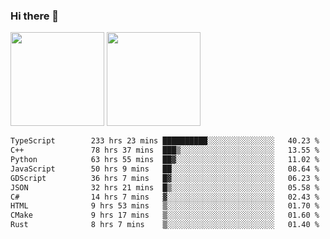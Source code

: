 ### Hi there 👋

<img height="150em" src="https://github-readme-stats.vercel.app/api?username=EddieDover&count_private=true&include_all_commits=true&show_icons=true&theme=dracula&hide_border=false&rank_icon=percentile"/>
<img height="150em" src="https://github-readme-stats.vercel.app/api/top-langs/?username=EddieDover&theme=dracula&hide_border=false&&layout=compact&langs_count=20" />

<!--START_SECTION:waka-->

```txt
TypeScript        233 hrs 23 mins ██████████░░░░░░░░░░░░░░░   40.23 %
C++               78 hrs 37 mins  ███▒░░░░░░░░░░░░░░░░░░░░░   13.55 %
Python            63 hrs 55 mins  ██▓░░░░░░░░░░░░░░░░░░░░░░   11.02 %
JavaScript        50 hrs 9 mins   ██░░░░░░░░░░░░░░░░░░░░░░░   08.64 %
GDScript          36 hrs 7 mins   █▓░░░░░░░░░░░░░░░░░░░░░░░   06.23 %
JSON              32 hrs 21 mins  █▒░░░░░░░░░░░░░░░░░░░░░░░   05.58 %
C#                14 hrs 7 mins   ▓░░░░░░░░░░░░░░░░░░░░░░░░   02.43 %
HTML              9 hrs 53 mins   ▒░░░░░░░░░░░░░░░░░░░░░░░░   01.70 %
CMake             9 hrs 17 mins   ▒░░░░░░░░░░░░░░░░░░░░░░░░   01.60 %
Rust              8 hrs 7 mins    ▒░░░░░░░░░░░░░░░░░░░░░░░░   01.40 %
```

<!--END_SECTION:waka-->

<!--
**EddieDover/EddieDover** is a ✨ _special_ ✨ repository because its `README.md` (this file) appears on your GitHub profile.

Here are some ideas to get you started:

- 🔭 I’m currently working on ...
- 🌱 I’m currently learning ...
- 👯 I’m looking to collaborate on ...
- 🤔 I’m looking for help with ...
- 💬 Ask me about ...
- 📫 How to reach me: ...
- 😄 Pronouns: ...
- ⚡ Fun fact: ...
-->
<a rel="me" href="https://techhub.social/@EddieDover"></a>
